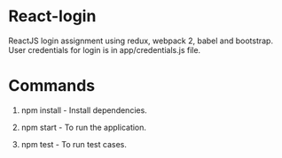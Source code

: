 # React-login
ReactJS login assignment using redux, webpack 2, babel and bootstrap.
User credentials for login is in app/credentials.js file.

# Commands
1) npm install - Install dependencies.

2) npm start - To run the application.

3) npm test - To run test cases.  

